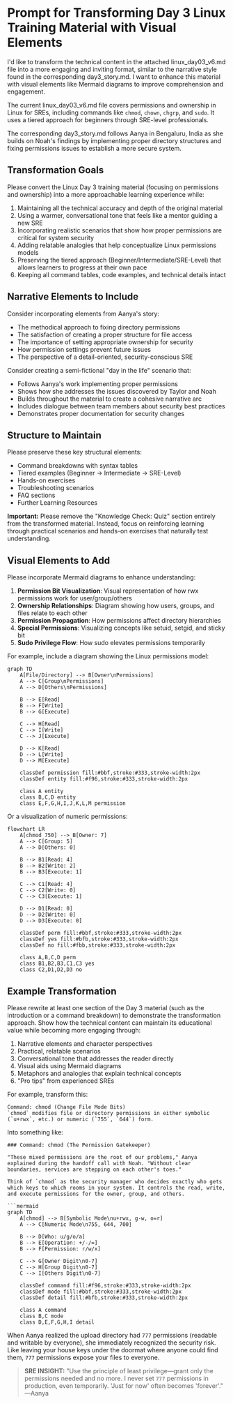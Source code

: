 # Prompt for Transforming Day 3 Linux Training Material with Visual Elements

I'd like to transform the technical content in the attached linux_day03_v6.md file into a more engaging and inviting format, similar to the narrative style found in the corresponding day3_story.md. I want to enhance this material with visual elements like Mermaid diagrams to improve comprehension and engagement.

The current linux_day03_v6.md file covers permissions and ownership in Linux for SREs, including commands like `chmod`, `chown`, `chgrp`, and `sudo`. It uses a tiered approach for beginners through SRE-level professionals.

The corresponding day3_story.md follows Aanya in Bengaluru, India as she builds on Noah's findings by implementing proper directory structures and fixing permissions issues to establish a more secure system.

## Transformation Goals

Please convert the Linux Day 3 training material (focusing on permissions and ownership) into a more approachable learning experience while:

1. Maintaining all the technical accuracy and depth of the original material
2. Using a warmer, conversational tone that feels like a mentor guiding a new SRE
3. Incorporating realistic scenarios that show how proper permissions are critical for system security
4. Adding relatable analogies that help conceptualize Linux permissions models
5. Preserving the tiered approach (Beginner/Intermediate/SRE-Level) that allows learners to progress at their own pace
6. Keeping all command tables, code examples, and technical details intact

## Narrative Elements to Include

Consider incorporating elements from Aanya's story:
- The methodical approach to fixing directory permissions
- The satisfaction of creating a proper structure for file access
- The importance of setting appropriate ownership for security
- How permission settings prevent future issues
- The perspective of a detail-oriented, security-conscious SRE

Consider creating a semi-fictional "day in the life" scenario that:
- Follows Aanya's work implementing proper permissions
- Shows how she addresses the issues discovered by Taylor and Noah
- Builds throughout the material to create a cohesive narrative arc
- Includes dialogue between team members about security best practices
- Demonstrates proper documentation for security changes

## Structure to Maintain

Please preserve these key structural elements:
- Command breakdowns with syntax tables
- Tiered examples (Beginner → Intermediate → SRE-Level)
- Hands-on exercises
- Troubleshooting scenarios
- FAQ sections
- Further Learning Resources

**Important:** Please remove the "Knowledge Check: Quiz" section entirely from the transformed material. Instead, focus on reinforcing learning through practical scenarios and hands-on exercises that naturally test understanding.

## Visual Elements to Add

Please incorporate Mermaid diagrams to enhance understanding:

1. **Permission Bit Visualization**: Visual representation of how rwx permissions work for user/group/others
2. **Ownership Relationships**: Diagram showing how users, groups, and files relate to each other
3. **Permission Propagation**: How permissions affect directory hierarchies
4. **Special Permissions**: Visualizing concepts like setuid, setgid, and sticky bit
5. **Sudo Privilege Flow**: How sudo elevates permissions temporarily

For example, include a diagram showing the Linux permissions model:

```mermaid
graph TD
    A[File/Directory] --> B[Owner\nPermissions]
    A --> C[Group\nPermissions]
    A --> D[Others\nPermissions]
    
    B --> E[Read]
    B --> F[Write]
    B --> G[Execute]
    
    C --> H[Read]
    C --> I[Write]
    C --> J[Execute]
    
    D --> K[Read]
    D --> L[Write]
    D --> M[Execute]
    
    classDef permission fill:#bbf,stroke:#333,stroke-width:2px
    classDef entity fill:#f96,stroke:#333,stroke-width:2px
    
    class A entity
    class B,C,D entity
    class E,F,G,H,I,J,K,L,M permission
```

Or a visualization of numeric permissions:

```mermaid
flowchart LR
    A[chmod 750] --> B[Owner: 7]
    A --> C[Group: 5]
    A --> D[Others: 0]
    
    B --> B1[Read: 4]
    B --> B2[Write: 2]
    B --> B3[Execute: 1]
    
    C --> C1[Read: 4]
    C --> C2[Write: 0]
    C --> C3[Execute: 1]
    
    D --> D1[Read: 0]
    D --> D2[Write: 0]
    D --> D3[Execute: 0]
    
    classDef perm fill:#bbf,stroke:#333,stroke-width:2px
    classDef yes fill:#bfb,stroke:#333,stroke-width:2px
    classDef no fill:#fbb,stroke:#333,stroke-width:2px
    
    class A,B,C,D perm
    class B1,B2,B3,C1,C3 yes
    class C2,D1,D2,D3 no
```

## Example Transformation

Please rewrite at least one section of the Day 3 material (such as the introduction or a command breakdown) to demonstrate the transformation approach. Show how the technical content can maintain its educational value while becoming more engaging through:

1. Narrative elements and character perspectives
2. Practical, relatable scenarios
3. Conversational tone that addresses the reader directly
4. Visual aids using Mermaid diagrams
5. Metaphors and analogies that explain technical concepts
6. "Pro tips" from experienced SREs

For example, transform this:
```
Command: chmod (Change File Mode Bits)
`chmod` modifies file or directory permissions in either symbolic (`u+rwx`, etc.) or numeric (`755`, `644`) form.
```

Into something like:
```
### Command: chmod (The Permission Gatekeeper)

"These mixed permissions are the root of our problems," Aanya explained during the handoff call with Noah. "Without clear boundaries, services are stepping on each other's toes."

Think of `chmod` as the security manager who decides exactly who gets which keys to which rooms in your system. It controls the read, write, and execute permissions for the owner, group, and others.

```mermaid
graph TD
    A[chmod] --> B[Symbolic Mode\nu+rwx, g-w, o=r]
    A --> C[Numeric Mode\n755, 644, 700]
    
    B --> D[Who: u/g/o/a]
    B --> E[Operation: +/-/=]
    B --> F[Permission: r/w/x]
    
    C --> G[Owner Digit\n0-7]
    C --> H[Group Digit\n0-7]
    C --> I[Others Digit\n0-7]
    
    classDef command fill:#f96,stroke:#333,stroke-width:2px
    classDef mode fill:#bbf,stroke:#333,stroke-width:2px
    classDef detail fill:#bfb,stroke:#333,stroke-width:2px
    
    class A command
    class B,C mode
    class D,E,F,G,H,I detail
```

When Aanya realized the upload directory had `777` permissions (readable and writable by everyone), she immediately recognized the security risk. Like leaving your house keys under the doormat where anyone could find them, `777` permissions expose your files to everyone.

> **SRE INSIGHT:** "Use the principle of least privilege—grant only the permissions needed and no more. I never set `777` permissions in production, even temporarily. 'Just for now' often becomes 'forever'." —Aanya
```